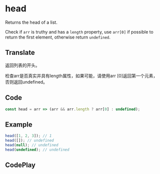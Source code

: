 # head

Returns the head of a list.

Check if `arr` is truthy and has a `length` property, use `arr[0]` if possible to return the first element, otherwise return `undefined`.

## Translate

返回列表的开头。

检查arr是否真实并具有length属性，如果可能，请使用arr [0]返回第一个元素，否则返回undefined。

## Code

```js
const head = arr => (arr && arr.length ? arr[0] : undefined);
```

## Example

```js
head([1, 2, 3]); // 1
head([]); // undefined
head(null); // undefined
head(undefined); // undefined
```

## CodePlay

<template>
  <code-play codeplay-id="" />
</template>
